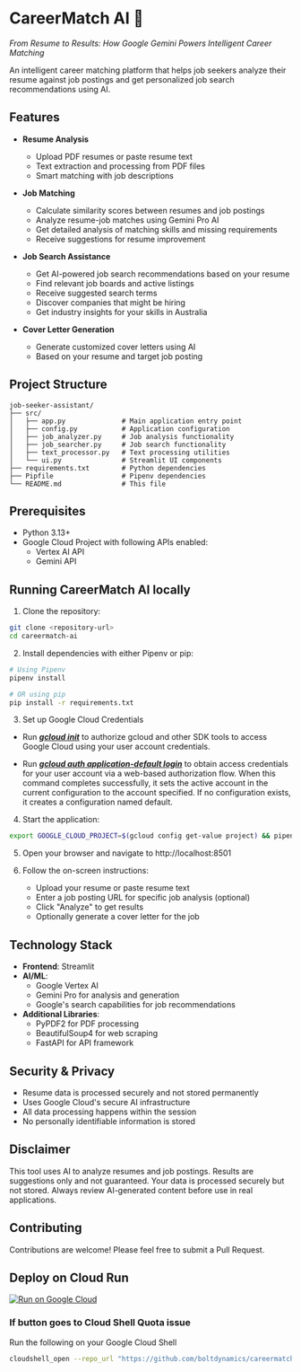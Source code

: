 # CareerMatch AI 🎯

*From Resume to Results: How Google Gemini Powers Intelligent Career Matching*

An intelligent career matching platform that helps job seekers analyze their resume against job postings and get personalized job search recommendations using AI.

## Features

- **Resume Analysis**
  - Upload PDF resumes or paste resume text
  - Text extraction and processing from PDF files
  - Smart matching with job descriptions

- **Job Matching**
  - Calculate similarity scores between resumes and job postings
  - Analyze resume-job matches using Gemini Pro AI
  - Get detailed analysis of matching skills and missing requirements
  - Receive suggestions for resume improvement

- **Job Search Assistance**
  - Get AI-powered job search recommendations based on your resume
  - Find relevant job boards and active listings
  - Receive suggested search terms
  - Discover companies that might be hiring
  - Get industry insights for your skills in Australia

- **Cover Letter Generation**
  - Generate customized cover letters using AI
  - Based on your resume and target job posting

## Project Structure

```
job-seeker-assistant/
├── src/
│   ├── app.py              # Main application entry point
│   ├── config.py           # Application configuration
│   ├── job_analyzer.py     # Job analysis functionality
│   ├── job_searcher.py     # Job search functionality
│   ├── text_processor.py   # Text processing utilities
│   └── ui.py               # Streamlit UI components
├── requirements.txt        # Python dependencies
├── Pipfile                 # Pipenv dependencies
└── README.md               # This file
```

## Prerequisites

- Python 3.13+
- Google Cloud Project with following APIs enabled:
  - Vertex AI API
  - Gemini API

## Running CareerMatch AI locally

1. Clone the repository:
```bash
git clone <repository-url>
cd careermatch-ai
```

2. Install dependencies with either Pipenv or pip:
```bash
# Using Pipenv
pipenv install

# OR using pip
pip install -r requirements.txt
```

3. Set up Google Cloud Credentials

* Run [**_gcloud init_**](https://cloud.google.com/sdk/gcloud/reference/init) to authorize gcloud and other SDK tools to access Google Cloud using your user account credentials.

* Run [**_gcloud auth application-default login_**](https://cloud.google.com/sdk/gcloud/reference/auth/login) to obtain access credentials for your user account via a web-based authorization flow. When this command completes successfully, it sets the active account in the current configuration to the account specified. If no configuration exists, it creates a configuration named default.

4. Start the application:
```bash
export GOOGLE_CLOUD_PROJECT=$(gcloud config get-value project) && pipenv run streamlit run src/app.py
```

5. Open your browser and navigate to http://localhost:8501

6. Follow the on-screen instructions:
   - Upload your resume or paste resume text
   - Enter a job posting URL for specific job analysis (optional)
   - Click "Analyze" to get results
   - Optionally generate a cover letter for the job

## Technology Stack

- **Frontend**: Streamlit
- **AI/ML**:
  - Google Vertex AI
  - Gemini Pro for analysis and generation
  - Google's search capabilities for job recommendations
- **Additional Libraries**:
  - PyPDF2 for PDF processing
  - BeautifulSoup4 for web scraping
  - FastAPI for API framework

## Security & Privacy

- Resume data is processed securely and not stored permanently
- Uses Google Cloud's secure AI infrastructure
- All data processing happens within the session
- No personally identifiable information is stored

## Disclaimer

This tool uses AI to analyze resumes and job postings. Results are suggestions only and not guaranteed. Your data is processed securely but not stored. Always review AI-generated content before use in real applications.

## Contributing

Contributions are welcome! Please feel free to submit a Pull Request.

## Deploy on Cloud Run

[![Run on Google Cloud](https://deploy.cloud.run/button.svg)](https://deploy.cloud.run)

### If button goes to Cloud Shell Quota issue

Run the following on your Google Cloud Shell

```bash
cloudshell_open --repo_url "https://github.com/boltdynamics/careermatch-ai.git" --git_branch "main" --page "shell" --force_new_clone
```
